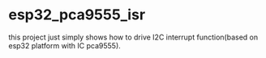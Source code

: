 # esp32_pca9555_isr
this project just simply shows how to drive I2C interrupt function(based on esp32 platform with IC pca9555).
